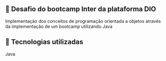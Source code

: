 ## :memo: Desafio do bootcamp Inter da plataforma DIO

 Implementação dos conceitos de programação orientada a objetos através da implementação de um bootcamp utilizando Java
 
 ## :wrench: Tecnologias utilizadas
 
 Java
